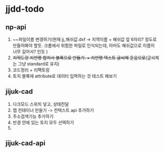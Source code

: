 # jjdd-todo

## np-api

1. ~~파일이름 변경하기(현재 jj\_해쉬값.dxf -> 지역이름 + 해쉬값 앞 6자리? 정도로 만들어봐야 할듯. 크롬에서 위험한 파일로 인식되는데, 아마도 해쉬값으로 이름이 너무 길어서? 인듯 )
2. ~~지적도랑 지번명 합쳐서 블록으로 만들기. + 지번명 텍스트 글씨체 돋움으로~~(글씨체는 그냥 standard로 유지)
3. 코드정리 + 리팩토링
4. 토지 블록에 attribute로 데이터 입력하는 것 테스트 해보기

## jijuk-cad

1. 다크모드 스위치 넣고, 상태전달
2. 맵 컨테이너 만들기 -> 컨텍스트 api 추가하기
3. 주소검색기능 추가하기
4. 반경 안에 있는 토지 모두 선택하기
5. 

## jijuk-cad-api
